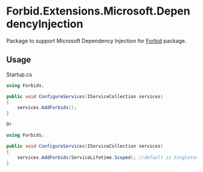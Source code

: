 # Forbid.Extensions.Microsoft.DependencyInjection

Package to support Microsoft Dependency Injection for [Forbid](https://www.nuget.org/packages/Forbid/) package.

## Usage

Startup.cs
```c#
using Forbids;

public void ConfigureServices(IServiceCollection services)
{
    services.AddForbids();  
}

Or

using Forbids;

public void ConfigureServices(IServiceCollection services)
{
    services.AddForbids(ServiceLifetime.Scoped); //default is Singleton  
}
```